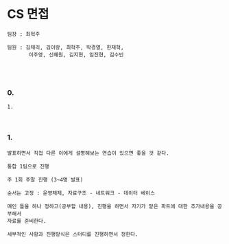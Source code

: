 # CS 면접

```
팀장 : 최혁주

팀원 : 김채리, 김이랑, 최혁주, 박경열, 한재혁,
       이주영, 신혜원, 김지현, 임진현, 김수빈
```

<br>

<br>

### 0.

```
1. 
```

<br>

### 1.

```
발표하면서 직접 다른 이에게 설명해보는 연습이 있으면 좋을 것 같다.

통합 1팀으로 진행

주 1회 주말 진행 (3~4명 발표)

순서는 고정 : 운영체제, 자료구조 - 네트워크 - 데이터 베이스

메인 틀을 하나 정하고(공부할 내용), 진행을 하면서 자기가 맡은 파트에 대한 추가내용을 공부해서
자료를 준비한다.

세부적인 사항과 진행방식은 스터디를 진행하면서 정한다.


```

